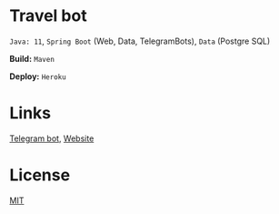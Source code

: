 # Travel bot
`Java: 11`, `Spring Boot` (Web, Data, TelegramBots), `Data` (Postgre SQL)

**Build:** `Maven`

**Deploy:** `Heroku`

# Links
[Telegram bot], [Website]

[Telegram bot]:https://t.me/travel_t_bot
[Website]:https://travel-tbot.herokuapp.com/

# License
[MIT](https://github.com/EgorKrivosheev/travel-bot/blob/main/LICENSE)
